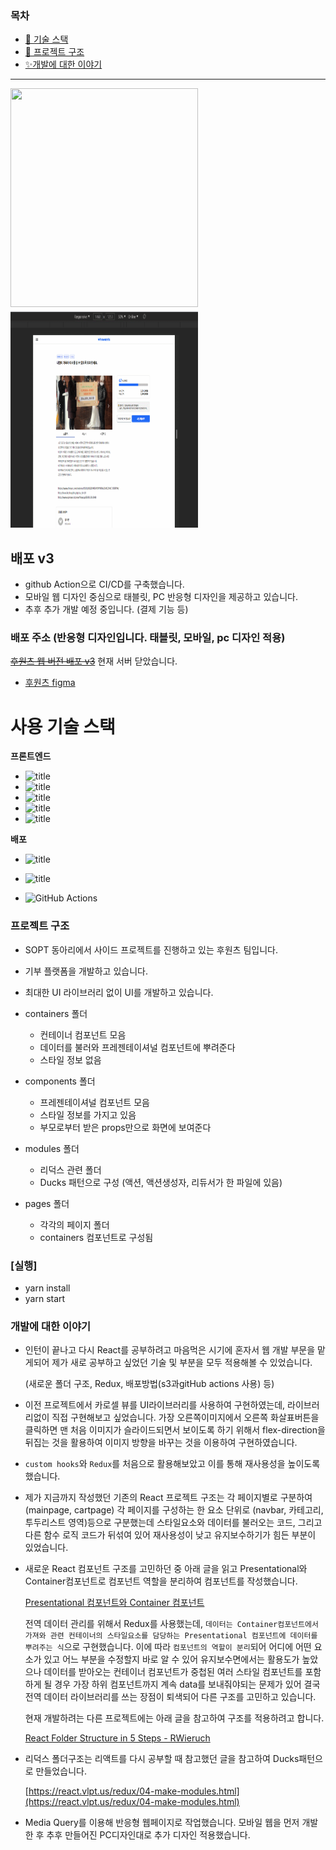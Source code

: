 
### 목차 

- [📑 기술 스택](#사용-기술-스택)
- [🎪 프로젝트 구조](#프로젝트-구조)
- [✨개발에 대한 이야기](#개발에-대한-이야기)

---

<img src="./src/images/demo.gif" width="300px" height="350px"><img src="./src/images/responsive-demo.gif" width="300px" height="350px"/>

## 배포 v3

- github Action으로 CI/CD를 구축했습니다.
- 모바일 웹 디자인 중심으로 태블릿, PC 반응형 디자인을 제공하고 있습니다.
- 추후 추가 개발 예정 중입니다. (결제 기능 등)

### 배포 주소 (반응형 디자인입니다. 태블릿, 모바일, pc 디자인 적용)



~~[후원츠 웹 버전 배포 v3](http://whowants.ga/)~~ 현재 서버 닫았습니다.
- [후원츠 figma](https://www.figma.com/file/lxwvUaVbH8qkfl3TJvIWpE/%ED%9B%84%EC%9B%90%EC%B8%A0_%EC%99%80%EC%9D%B4%EC%96%B4%ED%94%84%EB%A0%88%EC%9E%84_%EC%9B%B9?node-id=695%3A107)

# 사용 기술 스택

**프론트엔드**

- ![title](https://img.shields.io/badge/style-%F0%9F%92%85%20styled--components-orange.svg?colorB=daa357&colorA=db748e)
- ![title](https://img.shields.io/badge/-Vanila_javascript-77216F?&logo=javascript&logoColor=white)
- ![title](https://img.shields.io/badge/-React-00CAFF?&logo=React&logoColor=white)
- ![title](https://img.shields.io/badge/-HTML5-E8E8E8?&logo=html5&logoColor=white)
- ![title](https://img.shields.io/badge/logo-test-blueviolet?logo=Redux&logoColor=white)

**배포**

- ![title](https://img.shields.io/badge/-EC2-232F3E?&logo=GitHubActions&logoColor=white)
- ![title](https://img.shields.io/badge/-S3-13FF3D?&logo=Amazon-S3&logoColor=white)

- ![GitHub Actions](https://img.shields.io/endpoint.svg?url=https%3A%2F%2Factions-badge.atrox.dev%2Fatrox%2Fsync-dotenv%2Fbadge)

### 프로젝트 구조

- SOPT 동아리에서 사이드 프로젝트를 진행하고 있는 후원츠 팀입니다.
- 기부 플랫폼을 개발하고 있습니다.
- 최대한 UI 라이브러리 없이 UI를 개발하고 있습니다.

- containers 폴더

  - 컨테이너 컴포넌트 모음
  - 데이터를 불러와 프레젠테이셔널 컴포넌트에 뿌려준다
  - 스타일 정보 없음

- components 폴더

  - 프레젠테이셔널 컴포넌트 모음
  - 스타일 정보를 가지고 있음
  - 부모로부터 받은 props만으로 화면에 보여준다

- modules 폴더

  - 리덕스 관련 폴더
  - Ducks 패턴으로 구성 (액션, 액션생성자, 리듀서가 한 파일에 있음)

- pages 폴더
  - 각각의 페이지 폴더
  - containers 컴포넌트로 구성됨

### [실행]

- yarn install
- yarn start

### 개발에 대한 이야기


- 인턴이 끝나고 다시 React를 공부하려고 마음먹은 시기에 혼자서 웹 개발 부문을 맡게되어 제가 새로 공부하고 싶었던 기술 및 부분을 모두 적용해볼 수 있었습니다. 

    (새로운 폴더 구조, Redux, 배포방법(s3과gitHub actions 사용) 등)

- 이전 프로젝트에서 카로셀 뷰를 UI라이브러리를 사용하여 구현하였는데, 라이브러리없이 직접 구현해보고 싶었습니다. 가장 오른쪽이미지에서 오른쪽 화살표버튼을 클릭하면 맨 처음 이미지가 슬라이드되면서 보이도록 하기 위해서 flex-direction을 뒤집는 것을 활용하여 이미지 방향을 바꾸는 것을 이용하여 구현하였습니다.

- `custom hooks`와 `Redux`를 처음으로 활용해보았고 이를 통해 재사용성을 높이도록 했습니다.
- 제가 지금까지 작성했던 기존의 React 프로젝트 구조는 각 페이지별로 구분하여(mainpage, cartpage) 각 페이지를 구성하는 한 요소 단위로 (navbar, 카테고리, 투두리스트 영역)등으로 구분했는데 스타일요소와 데이터를 불러오는 코드, 그리고 다른 함수 로직 코드가 뒤섞여 있어 재사용성이 낮고 유지보수하기가 힘든 부분이 있었습니다.
- 새로운 React  컴포넌트 구조를 고민하던 중 아래 글을 읽고 Presentational와 Container컴포넌트로 컴포넌트 역할을 분리하여 컴포넌트를 작성했습니다.

    [Presentational 컴포넌트와 Container 컴포넌트](https://redux.vlpt.us/1-2-presentational-and-container-components.html)

  전역 데이터 관리를 위해서 Redux를 사용했는데, `데이터는 Container컴포넌트에서 가져와 관련 컨테이너의 스타일요소를 담당하는 Presentational 컴포넌트에 데이터를 뿌려주는 식`으로 구현했습니다. 이에 따라 `컴포넌트의 역할이 분리`되어 어디에 어떤 요소가 있고 어느 부분을 수정할지 바로 알 수 있어 유지보수면에서는 활용도가 높았으나 데이터를 받아오는 컨테이너 컴포넌트가 중첩된 여러 스타일 컴포넌트를 포함하게 될 경우 가장 하위 컴포넌트까지 계속 data를 보내줘야되는 문제가 있어 결국 전역 데이터 라이브러리를 쓰는 장점이 퇴색되어 다른 구조를 고민하고 있습니다.

  현재 개발하려는 다른 프로젝트에는 아래 글을 참고하여 구조를 적용하려고 합니다.

  [React Folder Structure in 5 Steps - RWieruch](https://www.robinwieruch.de/react-folder-structure)

- 리덕스 폴더구조는 리액트를 다시 공부할 때 참고했던 글을 참고하여 Ducks패턴으로 만들었습니다.

    [https://react.vlpt.us/redux/04-make-modules.html](https://react.vlpt.us/redux/04-make-modules.html)

- Media Query를 이용해 반응형 웹페이지로 작업했습니다. 모바일 웹을 먼저 개발한 후 추후 만들어진 PC디자인대로 추가 디자인 적용했습니다.
